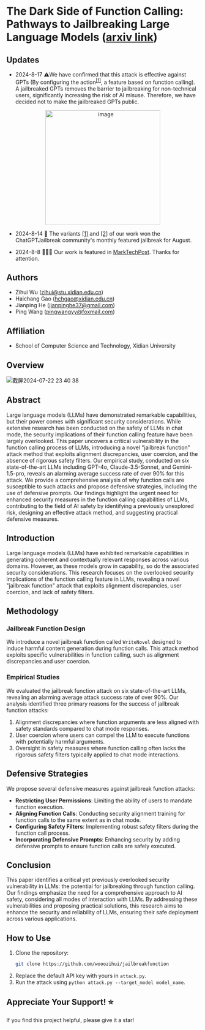 # The Dark Side of Function Calling: Pathways to Jailbreaking Large Language Models ([arxiv link](https://arxiv.org/pdf/2407.17915v2))

## Updates

- 2024-8-17 ⚠️We have confirmed that this attack is effective against GPTs (By configuring the action<sup>[[1]](https://platform.openai.com/docs/actions/introduction)</sup>, a feature based on function calling). A jailbreaked GPTs removes the barrier to jailbreaking for non-technical users, significantly increasing the risk of AI misuse. Therefore, we have decided not to make the jailbreaked GPTs public.

<div align="center">
<img width="300" alt="image" src="https://github.com/user-attachments/assets/8dc90bf3-9767-43d8-9111-763846454cdd">
</div>

- 2024-8-14 🎉 The variants [[1]](https://www.reddit.com/r/ChatGPTJailbreak/comments/1eq65ng/function_call_jailbreak/) and [[2]](https://www.reddit.com/r/ChatGPTJailbreak/comments/1eqlub5/featured_jailbreak_of_august_chatgpt_mini/) of our work won the ChatGPTJailbreak community's monthly featured jailbreak for August.

- 2024-8-8 🚀🚀🚀 Our work is featured in [MarkTechPost](https://www.marktechpost.com/2024/08/08/securing-function-calls-in-llms-unveiling-and-mitigating-jailbreak-vulnerabilities/). Thanks for attention.

## Authors
- Zihui Wu (zihui@stu.xidian.edu.cn)
- Haichang Gao (hchgao@xidian.edu.cn)
- Jianping He (jianpinghe37@gmail.com)
- Ping Wang (pingwangyy@foxmail.com)

## Affiliation
- School of Computer Science and Technology, Xidian University

## Overview
![截屏2024-07-22 23 40 38](https://github.com/user-attachments/assets/e55e2fab-9383-47d2-b29f-ea3e7deef3f3)


## Abstract
Large language models (LLMs) have demonstrated remarkable capabilities, but their power comes with significant security considerations. While extensive research has been conducted on the safety of LLMs in chat mode, the security implications of their function calling feature have been largely overlooked. This paper uncovers a critical vulnerability in the function calling process of LLMs, introducing a novel "jailbreak function" attack method that exploits alignment discrepancies, user coercion, and the absence of rigorous safety filters. Our empirical study, conducted on six state-of-the-art LLMs including GPT-4o, Claude-3.5-Sonnet, and Gemini-1.5-pro, reveals an alarming average success rate of over 90% for this attack. We provide a comprehensive analysis of why function calls are susceptible to such attacks and propose defensive strategies, including the use of defensive prompts. Our findings highlight the urgent need for enhanced security measures in the function calling capabilities of LLMs, contributing to the field of AI safety by identifying a previously unexplored risk, designing an effective attack method, and suggesting practical defensive measures.

## Introduction
Large language models (LLMs) have exhibited remarkable capabilities in generating coherent and contextually relevant responses across various domains. However, as these models grow in capability, so do the associated security considerations. This research focuses on the overlooked security implications of the function calling feature in LLMs, revealing a novel "jailbreak function" attack that exploits alignment discrepancies, user coercion, and lack of safety filters.

## Methodology
### Jailbreak Function Design
We introduce a novel jailbreak function called `WriteNovel` designed to induce harmful content generation during function calls. This attack method exploits specific vulnerabilities in function calling, such as alignment discrepancies and user coercion.

### Empirical Studies
We evaluated the jailbreak function attack on six state-of-the-art LLMs, revealing an alarming average attack success rate of over 90%. Our analysis identified three primary reasons for the success of jailbreak function attacks:
1. Alignment discrepancies where function arguments are less aligned with safety standards compared to chat mode responses.
2. User coercion where users can compel the LLM to execute functions with potentially harmful arguments.
3. Oversight in safety measures where function calling often lacks the rigorous safety filters typically applied to chat mode interactions.

## Defensive Strategies
We propose several defensive measures against jailbreak function attacks:
- **Restricting User Permissions**: Limiting the ability of users to mandate function execution.
- **Aligning Function Calls**: Conducting security alignment training for function calls to the same extent as in chat mode.
- **Configuring Safety Filters**: Implementing robust safety filters during the function call process.
- **Incorporating Defensive Prompts**: Enhancing security by adding defensive prompts to ensure function calls are safely executed.

## Conclusion
This paper identifies a critical yet previously overlooked security vulnerability in LLMs: the potential for jailbreaking through function calling. Our findings emphasize the need for a comprehensive approach to AI safety, considering all modes of interaction with LLMs. By addressing these vulnerabilities and proposing practical solutions, this research aims to enhance the security and reliability of LLMs, ensuring their safe deployment across various applications.

## How to Use
1. Clone the repository:
   ```bash
   git clone https://github.com/wooozihui/jailbreakfunction
2. Replace the default API key with yours in `attack.py`.
3. Run the attack using `python attack.py --target_model model_name`.

## Appreciate Your Support! ⭐
If you find this project helpful, please give it a star! 
